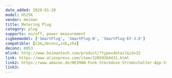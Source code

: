 ```yaml
---
date_added: 2020-01-20
model: HS2SK
vendor: Heiman
title: Metering Plug
category: plug
supports: on/off, power measurement
zigbeemodel: ['SmartPlug', 'SmartPlug-N', 'SmartPlug-EF-3.0']
compatible: [z2m,deconz,iob,zha]
deconz: 6853
mlink: http://www.heimantech.com/product/?type=detail&id=15
link: https://www.aliexpress.com/item/32859364431.html
link2: https://www.amazon.de/HEIMAN-Funk-Steckdose-Stromschalter-App-Steuerung-kompatibel/dp/B0793RC1DW
link3: 
---
```



